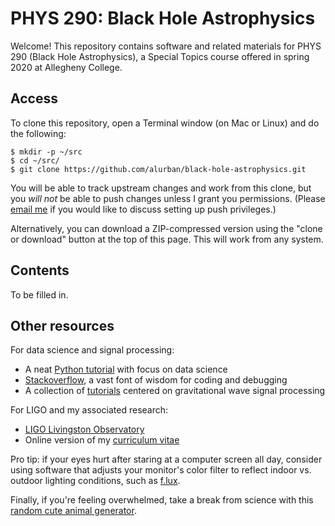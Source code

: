 PHYS 290: Black Hole Astrophysics
=================================

Welcome! This repository contains software and related materials for PHYS 290
(Black Hole Astrophysics), a Special Topics course offered in spring 2020 at
Allegheny College.

Access
------

To clone this repository, open a Terminal window (on Mac or Linux) and do the
following:

```
$ mkdir -p ~/src
$ cd ~/src/
$ git clone https://github.com/alurban/black-hole-astrophysics.git
```

You will be able to track upstream changes and work from this clone, but you
*will not* be able to push changes unless I grant you permissions. (Please
[email me](mailto:aurban1@lsu.edu) if you would like to discuss setting up
push privileges.)

Alternatively, you can download a ZIP-compressed version using the "clone or
download" button at the top of this page. This will work from any system.

Contents
--------

To be filled in.

Other resources
---------------

For data science and signal processing:
* A neat [Python tutorial](https://www.learnpython.org) with focus on data
  science
* [Stackoverflow](http://stackoverflow.com), a vast font of wisdom for coding
  and debugging
* A collection of [tutorials](https://losc.ligo.org/tutorials/) centered on
  gravitational wave signal processing

For LIGO and my associated research:
* [LIGO Livingston Observatory](http://ligo.caltech.edu/LA)
* Online version of my [curriculum vitae](http://alurban.github.io/)

Pro tip: if your eyes hurt after staring at a computer screen all day,
consider using software that adjusts your monitor's color filter to reflect
indoor vs. outdoor lighting conditions, such as
[f.lux](https://justgetflux.com).

Finally, if you're feeling overwhelmed, take a break from science with this
[random cute animal generator](https://attackofthecute.com/random.php).
